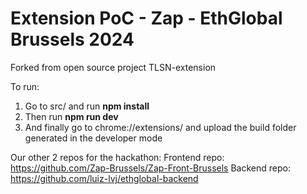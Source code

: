 # Extension PoC - Zap - EthGlobal Brussels 2024

Forked from open source project TLSN-extension

To run:

1. Go to src/ and run **npm install**
2. Then run **npm run dev**
3. And finally go to chrome://extensions/ and upload the build folder generated in the developer mode


Our other 2 repos for the hackathon:
Frontend repo: https://github.com/Zap-Brussels/Zap-Front-Brussels
Backend repo: https://github.com/luiz-lvj/ethglobal-backend
